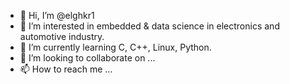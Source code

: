 - 👋 Hi, I’m @elghkr1
- 👀 I’m interested in embedded & data science in electronics and automotive industry.
- 🌱 I’m currently learning C, C++, Linux, Python.
- 💞️ I’m looking to collaborate on ...
- 📫 How to reach me ...

<!---
elghkr1/elghkr1 is a ✨ special ✨ repository because its `README.md` (this file) appears on your GitHub profile.
You can click the Preview link to take a look at your changes.
--->

